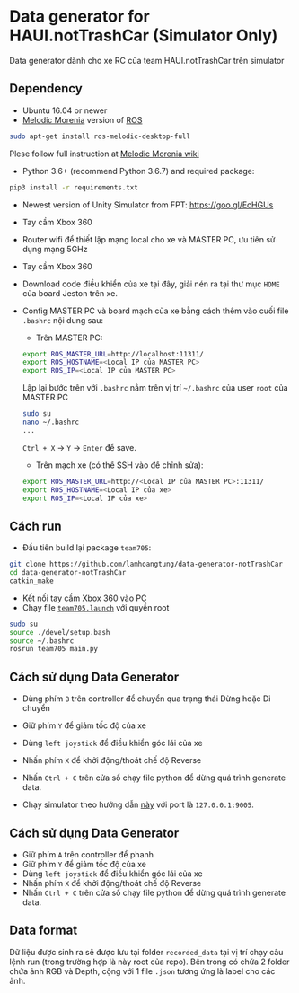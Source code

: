 # Data generator for HAUI.notTrashCar (Simulator Only)
Data generator dành cho xe RC của team HAUI.notTrashCar trên simulator

## Dependency

- Ubuntu 16.04 or newer
- [Melodic Morenia](http://wiki.ros.org/melodic) version of [ROS](https://ros.org)
```bash
sudo apt-get install ros-melodic-desktop-full
```
Plese follow full instruction at [Melodic Morenia wiki](http://wiki.ros.org/melodic)

- Python 3.6+ (recommend Python 3.6.7) and required package:
```bash
pip3 install -r requirements.txt
```
- Newest version of Unity Simulator from FPT: https://goo.gl/EcHGUs
- Tay cầm Xbox 360

- Router wifi để thiết lập mạng local cho xe và MASTER PC, ưu tiên sử dụng mạng 5GHz

- Tay cầm Xbox 360

- Download code điều khiển của xe tại đây, giải nén ra tại thư mục `HOME` của board Jeston trên xe.

- Config MASTER PC và board mạch của xe bằng cách thêm vào cuối file `.bashrc` nội dung sau:
    - Trên MASTER PC:
    ```bash
    export ROS_MASTER_URL=http://localhost:11311/
    export ROS_HOSTNAME=<Local IP của MASTER PC>
    export ROS_IP=<Local IP của MASTER PC>
    ```
    Lập lại bước trên với `.bashrc` nằm trên vị trí `~/.bashrc` của user `root` của MASTER PC
    ```bash
    sudo su
    nano ~/.bashrc
    ...
    ```
    `Ctrl + X` -> `Y` -> `Enter` để save.
    - Trên mạch xe (có thể SSH vào để chỉnh sửa):
    ```bash
    export ROS_MASTER_URL=http://<Local IP của MASTER PC>:11311/
    export ROS_HOSTNAME=<Local IP của xe>
    export ROS_IP=<Local IP của xe>
    ```
## Cách run

- Đầu tiên build lại package `team705`:
```bash
git clone https://github.com/lamhoangtung/data-generator-notTrashCar
cd data-generator-notTrashCar
catkin_make
```
- Kết nối tay cầm Xbox 360 vào PC
- Chạy file [`team705.launch`](/src/team705/launch/team705.launch) với quyền root
```bash
sudo su
source ./devel/setup.bash
source ~/.bashrc
rosrun team705 main.py
```
## Cách sử dụng Data Generator
- Dùng phím `B` trên controller để chuyển qua trạng thái Dừng hoặc Di chuyển
- Giữ phím `Y` để giảm tốc độ của xe
- Dùng `left joystick` để điều khiển góc lái của xe
- Nhấn phím `X` để khởi động/thoát chế độ Reverse
- Nhấn `Ctrl + C` trên cửa sổ chạy file python để dừng quá trình generate data.

- Chạy simulator theo hướng dẫn [này](https://drive.google.com/open?id=14vCOzUO6_-6fyv0eypql1owZz3NIRiRY) với port là `127.0.0.1:9005`. 

## Cách sử dụng Data Generator
- Giữ phím `A` trên controller để phanh
- Giữ phím `Y` để giảm tốc độ của xe
- Dùng `left joystick` để điều khiển góc lái của xe
- Nhấn phím `X` để khởi động/thoát chế độ Reverse
- Nhấn `Ctrl + C` trên cửa sổ chạy file python để dừng quá trình generate data.

## Data format
Dữ liệu được sinh ra sẽ được lưu tại folder `recorded_data` tại vị trí chạy câu lệnh run (trong trường hợp là này root của repo). Bên trong có chứa 2 folder chứa ảnh RGB và Depth, cộng với 1 file `.json` tương ứng là label cho các ảnh.
